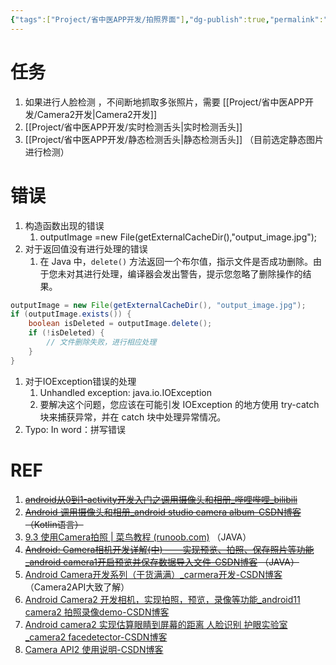 ```yaml
---
{"tags":["Project/省中医APP开发/拍照界面"],"dg-publish":true,"permalink":"/Project/省中医APP开发/相机开发/","dgPassFrontmatter":true}
---
```


# 任务
1. 如果进行人脸检测 ，不间断地抓取多张照片，需要 [[Project/省中医APP开发/Camera2开发\|Camera2开发]]
2.  [[Project/省中医APP开发/实时检测舌头\|实时检测舌头]]
3. [[Project/省中医APP开发/静态检测舌头\|静态检测舌头]] （目前选定静态图片进行检测）



# 错误
1. 构造函数出现的错误
	1. outputImage =new File(getExternalCacheDir(),"output_image.jpg");
2. 对于返回值没有进行处理的错误
	1. 在 Java 中，`delete()` 方法返回一个布尔值，指示文件是否成功删除。由于您未对其进行处理，编译器会发出警告，提示您忽略了删除操作的结果。
```java
outputImage = new File(getExternalCacheDir(), "output_image.jpg");
if (outputImage.exists()) {
    boolean isDeleted = outputImage.delete();
    if (!isDeleted) {
        // 文件删除失败，进行相应处理
    }
}
```
1. 对于IOException错误的处理
	1. Unhandled exception: java.io.IOException
	2. 要解决这个问题，您应该在可能引发 IOException 的地方使用 try-catch 块来捕获异常，并在 catch 块中处理异常情况。
2. Typo: In word：拼写错误


# REF
1. ~~[android从0到1-activity开发入门之调用摄像头和相册_哔哩哔哩_bilibili](https://www.bilibili.com/video/BV1Hq4y1u7QX/?spm_id_from=333.337.search-card.all.click&vd_source=ed636aea03b32e53457a090439165487)~~
2. ~~[Android 调用摄像头和相册_android studio camera album-CSDN博客](https://blog.csdn.net/CSDN_handsome/article/details/121717404?ops_request_misc=%257B%2522request%255Fid%2522%253A%2522167067553616782425177338%2522%252C%2522scm%2522%253A%252220140713.130102334.pc%255Fall.%2522%257D&request_id=167067553616782425177338&biz_id=0&utm_medium=distribute.pc_search_result.none-task-blog-2~all~first_rank_ecpm_v1~rank_v31_ecpm-1-121717404-null-null.142^v68^control,201^v4^add_ask,213^v2^t3_control1&utm_term=kotlin%E8%B0%83%E7%94%A8%E7%9B%B8%E6%9C%BA&spm=1018.2226.3001.4187+)（Kotlin语言）~~
3. [9.3 使用Camera拍照 | 菜鸟教程 (runoob.com)](https://www.runoob.com/w3cnote/android-tutorial-camera.html) （JAVA）
4. ~~[Android: Camera相机开发详解(中) ——实现预览、拍照、保存照片等功能_android camera1开启预览并保存数据导入文件-CSDN博客](https://blog.csdn.net/arraiy/article/details/107193877) （JAVA）~~
5. [Android Camera开发系列（干货满满）_carmera开发-CSDN博客](https://blog.csdn.net/Mr_ZJC/article/details/120963904)（Camera2API大致了解）
6. [Android Camera2 开发相机，实现拍照，预览，录像等功能_android11 camera2 拍照录像demo-CSDN博客](https://blog.csdn.net/Yrainy_D/article/details/112018134)
7. [Android camera2 实现估算眼睛到屏幕的距离 人脸识别 护眼实验室_camera2 facedetector-CSDN博客](https://blog.csdn.net/qq_38366777/article/details/103637189)
8. [Camera API2 使用说明-CSDN博客](https://blog.csdn.net/ChaoLi_Chen/article/details/131527858)